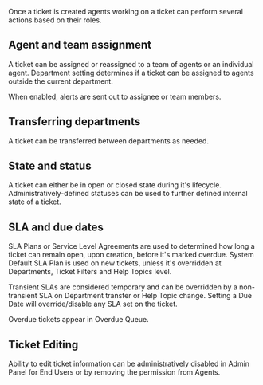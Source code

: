 Once a ticket is created agents working on a ticket can perform several actions based on their roles.

## Agent and team assignment
A ticket can be assigned or reassigned to a team of agents or an individual agent. Department setting determines if a ticket can be assigned to agents outside the current department.

When enabled, alerts are sent out to assignee or team members.

## Transferring departments
A ticket can be transferred between departments as needed.

## State and status
A ticket can either be in open or closed state during it's lifecycle. Administratively-defined statuses can be used to further defined internal state of a ticket.

## SLA and due dates
SLA Plans or Service Level Agreements are used to determined how long a ticket can remain open, upon creation, before it's marked overdue.  System Default SLA Plan is used on new tickets, unless it's overridden at Departments, Ticket Filters and Help Topics level. 

Transient SLAs are considered temporary and can be overridden by a non-transient SLA on Department transfer or Help Topic change. Setting a Due Date will override/disable any SLA set on the ticket.

Overdue tickets appear in Overdue Queue.

## Ticket Editing
Ability to edit ticket information can be administratively disabled in Admin Panel for End Users or by removing the permission from Agents.






